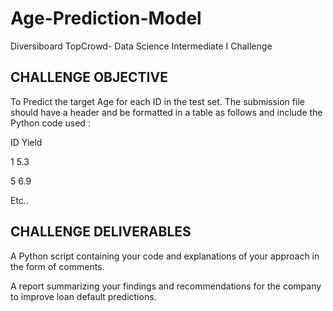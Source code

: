 # Age-Prediction-Model
Diversiboard TopCrowd- Data Science Intermediate I Challenge

## CHALLENGE OBJECTIVE

To Predict the target Age for each ID in the test set. The submission file should have a header and be formatted in a table as follows and include the Python code used :

ID  Yield

1   5.3

5   6.9

Etc..

## CHALLENGE DELIVERABLES

A Python script containing your code and explanations of your approach in the form of comments.

A report summarizing your findings and recommendations for the company to improve loan default predictions.

 
